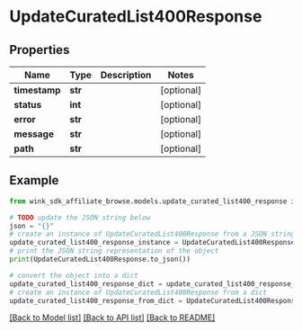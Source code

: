# UpdateCuratedList400Response


## Properties

Name | Type | Description | Notes
------------ | ------------- | ------------- | -------------
**timestamp** | **str** |  | [optional] 
**status** | **int** |  | [optional] 
**error** | **str** |  | [optional] 
**message** | **str** |  | [optional] 
**path** | **str** |  | [optional] 

## Example

```python
from wink_sdk_affiliate_browse.models.update_curated_list400_response import UpdateCuratedList400Response

# TODO update the JSON string below
json = "{}"
# create an instance of UpdateCuratedList400Response from a JSON string
update_curated_list400_response_instance = UpdateCuratedList400Response.from_json(json)
# print the JSON string representation of the object
print(UpdateCuratedList400Response.to_json())

# convert the object into a dict
update_curated_list400_response_dict = update_curated_list400_response_instance.to_dict()
# create an instance of UpdateCuratedList400Response from a dict
update_curated_list400_response_from_dict = UpdateCuratedList400Response.from_dict(update_curated_list400_response_dict)
```
[[Back to Model list]](../README.md#documentation-for-models) [[Back to API list]](../README.md#documentation-for-api-endpoints) [[Back to README]](../README.md)


